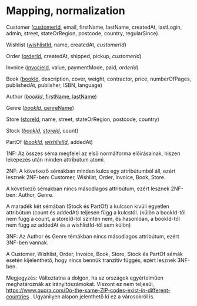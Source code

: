 # Mapping, normalization

Customer (<u>customerId</u>, email, firstName, lastName, createdAt, lastLogin, admin, street, stateOrRegion, postcode, country, regularSince)

Wishlist (<u>wishlistId</u>, name, createdAt, _customerId_)

Order (<u>orderId</u>, createdAt, shipped, pickup, _customerId_)

Invoice (<u>invocieId</u>, value, paymentMode, paid, _orderId_)

Book (<u>bookId</u>, description, cover, weight, contractor, price, numberOfPages, publishedAt, publisher, ISBN, language)

Author (<u>_bookId_, firstName, lastName</u>)

Genre (<u>_bookId_, genreName</u>)

Store (<u>storeId</u>, name, street, stateOrRegion, postcode, country)

Stock (<u>_bookId_</u>, <u>_storeId_</u>, count)

PartOf (<u>_bookId_</u>, <u>_wishlistId_</u>, addedAt)

1NF: Az összes séma megfelel az első normálforma előírásainak, hiszen leképezés után minden
attribútum atomi.

2NF: A következő sémákban minden kulcs egy attribútumból áll, ezért lesznek 2NF-ben: Customer, Wishlist, Order, Invoice, Book, Store.

A következő sémákban nincs másodlagos attribútum, ezért lesznek 2NF-ben: Author, Genre.

A maradék két sémában (Stock és PartOf) a kulcson kívüli egyetlen attribútum (count és addedAt) teljesen függ a kulcstól.
(külön a bookId-től nem függ a count, a storeId-tól szintén nem, és hasonlóan, a bookId-tól nem függ az addedAt és a wishlistId-tól sem külön)

3NF: Az Author és Genre témákban nincs másodlagos attribútum, ezért 3NF-ben vannak.

A Customer, Wishlist, Order, Invoice, Book, Store, Stock és PartOf sémák esetén kijelenthető, hogy nincs
bennük tranzitív függés, ezért lesznek 3NF-ben.

Megjegyzés: Változtatna a dolgon, ha az országok egyértelműen meghatároznák az irányítószámokat. Viszont ez nem teljesül, https://www.quora.com/Do-the-same-ZIP-codes-exist-in-different-countries . Ugyanilyen alapon jelenthető ki ez a városokról is.
